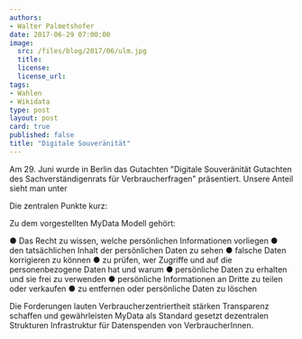 ```yaml
---
authors: 
- Walter Palmetshofer
date: 2017-06-29 07:00:00
image:
  src: /files/blog/2017/06/ulm.jpg
  title: 
  license:
  license_url: 
tags:
- Wahlen
- Wikidata
type: post
layout: post
card: true
published: false
title: "Digitale Souveränität" 
---
```


Am 29. Juni wurde in Berlin das Gutachten "Digitale Souveränität
Gutachten des Sachverständigenrats für Verbraucherfragen" präsentiert.
Unsere Anteil sieht man unter 

Die zentralen Punkte kurz:

Zu dem vorgestellten MyData Modell gehört:

● Das Recht zu wissen, welche persönlichen Informationen vorliegen
● den tatsächlichen Inhalt der persönlichen Daten zu sehen
● falsche Daten korrigieren zu können
● zu prüfen, wer Zugriffe und auf die personenbezogene Daten hat und warum
● persönliche Daten zu erhalten und sie frei zu verwenden
● persönliche Informationen an Dritte zu teilen oder verkaufen
● zu entfernen oder persönliche Daten zu löschen

Die Forderungen lauten
Verbraucherzentriertheit stärken
Transparenz schaffen und gewährleisten
MyData als Standard gesetzt
dezentralen Strukturen
Infrastruktur für Datenspenden von VerbraucherInnen.
